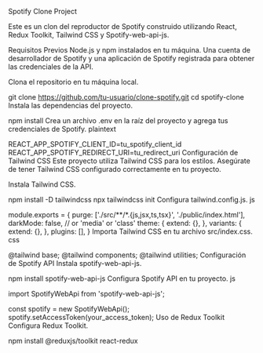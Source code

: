 Spotify Clone Project

Este es un clon del reproductor de Spotify construido utilizando React, Redux Toolkit, Tailwind CSS y Spotify-web-api-js.

Requisitos Previos
Node.js y npm instalados en tu máquina.
Una cuenta de desarrollador de Spotify y una aplicación de Spotify registrada para obtener las credenciales de la API.


Clona el repositorio en tu máquina local.


git clone https://github.com/tu-usuario/clone-spotify.git
cd spotify-clone
Instala las dependencias del proyecto.


npm install
Crea un archivo .env en la raíz del proyecto y agrega tus credenciales de Spotify.
plaintext

REACT_APP_SPOTIFY_CLIENT_ID=tu_spotify_client_id
REACT_APP_SPOTIFY_REDIRECT_URI=tu_redirect_uri
Configuración de Tailwind CSS
Este proyecto utiliza Tailwind CSS para los estilos. Asegúrate de tener Tailwind CSS configurado correctamente en tu proyecto.

Instala Tailwind CSS.


npm install -D tailwindcss
npx tailwindcss init
Configura tailwind.config.js.
js

module.exports = {
  purge: ['./src/**/*.{js,jsx,ts,tsx}', './public/index.html'],
  darkMode: false, // or 'media' or 'class'
  theme: {
    extend: {},
  },
  variants: {
    extend: {},
  },
  plugins: [],
}
Importa Tailwind CSS en tu archivo src/index.css.
css

@tailwind base;
@tailwind components;
@tailwind utilities;
Configuración de Spotify API
Instala spotify-web-api-js.


npm install spotify-web-api-js
Configura Spotify API en tu proyecto.
js

import SpotifyWebApi from 'spotify-web-api-js';

const spotify = new SpotifyWebApi();
spotify.setAccessToken(your_access_token);
Uso de Redux Toolkit
Configura Redux Toolkit.


npm install @reduxjs/toolkit react-redux